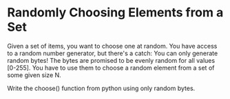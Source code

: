 
Randomly Choosing Elements from a Set
======================================

Given a set of items, you want to choose one at random.
You have access to a random number generator, but there's a catch:
You can only generate random bytes!  The bytes are promised to be evenly
random for all values [0-255].  You have to use them to choose a random element from a set of some given size N.

Write the choose() function from python using only random bytes.


